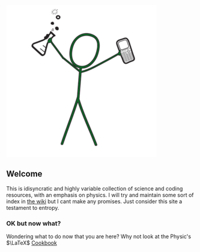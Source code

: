 ![Prof Stick's Guide to the Universe](https://github.com/ProfStick/psg2u/blob/master/media/prof_stick_logo.png)

## Welcome

This is idisyncratic and highly variable collection of science and coding resources, with an emphasis on physics. I will try and maintain some sort of index in [the wiki](https://github.com/ProfStick/psg2u/wiki) but I cant make any promises. Just consider this site a testament to entropy.

### OK but now what?

Wondering what to do now that you are here? Why not look at the Physic's $\LaTeX$ [Cookbook](./Physics/physics_latex_cookbook.md)
